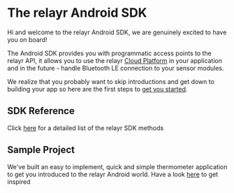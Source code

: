 # The relayr Android SDK 

Hi and welcome to the relayr Android SDK, we are genuinely excited to have you on board!

The Android SDK provides you with programmatic access points to the relayr API, it allows you to use the relayr [Cloud Platform](https://developer.relayr.io/documents/Welcome/Platform) in your application and in the future - handle Bluetooth LE connection to your sensor modules. 

We realize that you probably want to skip introductions and get down to building your app so here are the first steps to [get you started](https://developer.relayr.io/documents/Android/GettingStarted).

## SDK Reference 

Click <a href="https://developer.relayr.io/rendered-doc/javadoc/index.html" target="_blank">here</a> for a detailed list of the relayr SDK methods

## Sample Project

We've built an easy to implement, quick and simple thermometer application to get you introduced to the relayr Android world. Have a look <a href="https://github.com/relayr/android-demo-apps/tree/master/thermometer">here</a> to get inspired	

